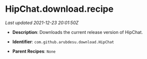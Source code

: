 # HipChat.download.recipe

_Last updated 2021-12-23 20:01:50Z_

- **Description**: Downloads the current release version of HipChat.

- **Identifier**: `com.github.arubdesu.download.HipChat`

- **Parent Recipes**: `None`
